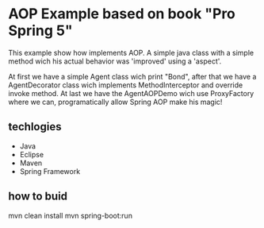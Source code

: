 # AOP Example based on book "Pro Spring 5"

This example show how implements AOP. A simple java class with a simple method wich his actual behavior was 'improved' using a 'aspect'. 


At first we have a simple Agent class wich print "Bond", after that we have a AgentDecorator class wich implements MethodInterceptor and override invoke method. At last we have the AgentAOPDemo wich use ProxyFactory where we can, programatically allow Spring AOP make his magic! 

## techlogies
- Java
- Eclipse
- Maven
- Spring Framework

## how to buid
mvn clean install
mvn spring-boot:run
